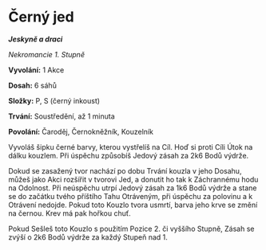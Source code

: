 # Černý jed

***Jeskyně a draci***

*Nekromancie 1. Stupně*

**Vyvolání:** 1 Akce

**Dosah:** 6 sáhů

**Složky:** P, S (černý inkoust)

**Trvání:** Soustředění, až 1 minuta

**Povolání:** Čaroděj, Černokněžník, Kouzelník

Vyvoláš šipku černé barvy, kterou vystřelíš na Cíl. Hoď si proti Cíli Útok na dálku kouzlem. Při úspěchu způsobíš Jedový zásah za 2k6 Bodů výdrže.

Dokud se zasažený tvor nachází po dobu Trvání kouzla v jeho Dosahu, můžeš jako Akci rozšířit v tvorovi Jed, a donutit ho tak k Záchrannému hodu na Odolnost. Při neúspěchu utrpí Jedový zásah za 1k6 Bodů výdrže a stane se do začátku tvého příštího Tahu Otráveným, při úspěchu za polovinu a k Otrávení nedojde. Pokud toto Kouzlo tvora usmrtí, barva jeho krve se změní na černou. Krev má pak hořkou chuť.

Pokud Sešleš toto Kouzlo s použitím Pozice 2. či vyššího Stupně, Zásah se zvýší o 2k6 Bodů výdrže za každý Stupeň nad 1.
